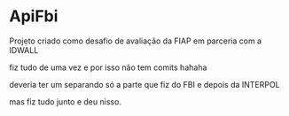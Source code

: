 # ApiFbi

Projeto criado como desafio de avaliação da FIAP em parceria com a IDWALL

fiz tudo de uma vez e por isso não tem comits hahaha

deveria ter um separando só a parte que fiz do FBI e depois da INTERPOL

mas fiz tudo junto e deu nisso.
